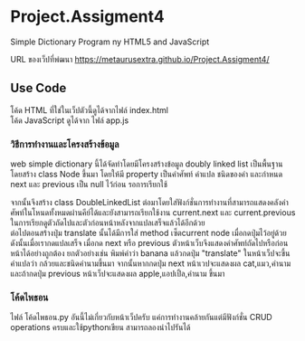 # Project.Assigment4
Simple Dictionary Program ny HTML5 and JavaScript

URL ของเว็ปที่พํฒนา
https://metaurusextra.github.io/Project.Assigment4/


## Use Code
โค้ด HTML ที่ใช่ในเว็ปตัวนี้ดูได้จากไฟล์ index.html <br>
โค้ด JavaScript ดูได้จาก ไฟล์ app.js

### วิธีการทำงานและโครงสร้างข้อมูล

web simple dictionary นี้ได้จัดทำโดยมีโครงสร้างข้อมูล doubly linked list เป็นพื้นฐาน โดยสร้าง class Node ขึ้นมา โดยให้มี property เป็นคำศัพท์ คำแปล ชนิดของคำ และกำหนด next และ previous เป็น null ไว้ก่อน รอการเรียกใช้ <br>

จากนั้นจึงสร้าง class DoubleLinkedList ต่อมาโดยใส่ฟังก์ชั่นการทำงานที่สามารถแสดงคลังคำศัพท์ในโหนดทั้งหมดผ่านคีย์ได้และยังสามารถเรียกใช้งาน current.next และ current.previous ในการเรียกดูตัวถัดไปและตัวก่อนหน้าหลังจากแปลเสร็จแล้วได้อีกด้วย <br> 
ต่อไปตอนสร้างปุ่ม translate นั้นได้มีการใส่ method เซ็ตcurrent node เมื่อกดปุ่มไว้อยู่ด้วย ดังนั้นเมื่อเรากดแปลเสร็จ เมื่อกด next หรือ previous ตัวหน้าเว็บจึงแสดงคำศัพท์ถัดไปหรือก่อนหน้าได้อย่างถูกต้อง ยกตัวอย่างเช่น พิมพ์คำว่า banana แล้วกดปุ่ม "translate" ในหน้าเว็ปจะขึ้นคำแปลว่า กล้วยและชนิดคำนามขึ้นมา จากนั้นหากกดปุ่ม next หน้าเวปจะแสดงผล cat,แมว,คำนาม และถ้ากดปุ่ม previous หน้าเว็ปจะแสดงผล apple,แอปเปิ้ล,คำนาม ขึ้นมา <br>

### โค้ดไพธอน

ไฟล์ โค้ดไพธอน.py อันนี้ไม่เกี่ยวกับหน้าเว็ปครับ แค่การทำงานคล้ายกันแต่มีฟังก์ชั่น CRUD operations ครบและใช้pythonเขียน สามารถลองนำไปรันได้


